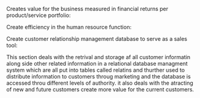 Creates value for the business measured in financial returns per product/service portfolio:








Create efficiency in the human resource function: 









Create customer relationship management database to serve as a sales tool: 

This section deals with the retrival and storage af all customer informatin along side other related information in a relational database managment system which are all put into tables called relatins and thurther used to distribute information to customers throug marketing and the database is accessed throu different levels of authority. it also deals with the atracting of new and future customers create more value for the current customers.
